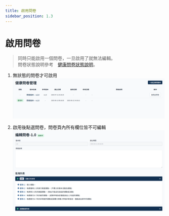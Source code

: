```yaml
---
title: 啟用問卷
sidebar_position: 1.3
---
```


# 啟用問卷

> 同時只能啟用一個問卷，一旦啟用了就無法編輯。 <br/>
> 問卷狀態說明參考　[健康問卷狀態說明](./questionnaire-status.md)。

1. 無狀態的問卷才可啟用
   ![alt text](img/active-questionnaire.png)

2. 啟用後點選問卷，問卷頁內所有欄位皆不可編輯
   ![alt text](img/activer-questionnaire-disable.png)
